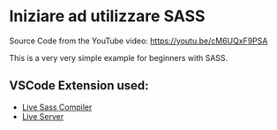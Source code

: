 # Iniziare ad utilizzare SASS
Source Code from the YouTube video: <a href="https://youtu.be/cM6UQxF9PSA">https://youtu.be/cM6UQxF9PSA</a>

This is a very very simple example for beginners with SASS.

## VSCode Extension used:
- <a href="https://marketplace.visualstudio.com/items?itemName=ritwickdey.live-sass">Live Sass Compiler</a>
- <a href="https://marketplace.visualstudio.com/items?itemName=ritwickdey.LiveServer">Live Server</a>
